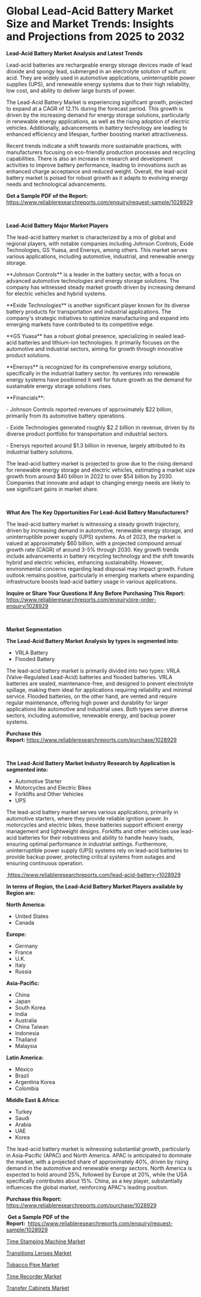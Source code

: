 <p><h1>Global Lead-Acid Battery Market Size and Market Trends: Insights and Projections from 2025 to 2032</h1></p><p><strong>Lead-Acid Battery Market Analysis and Latest Trends</strong></p>
<p><p>Lead-acid batteries are rechargeable energy storage devices made of lead dioxide and spongy lead, submerged in an electrolyte solution of sulfuric acid. They are widely used in automotive applications, uninterruptible power supplies (UPS), and renewable energy systems due to their high reliability, low cost, and ability to deliver large bursts of power.</p><p>The Lead-Acid Battery Market is experiencing significant growth, projected to expand at a CAGR of 12.1% during the forecast period. This growth is driven by the increasing demand for energy storage solutions, particularly in renewable energy applications, as well as the rising adoption of electric vehicles. Additionally, advancements in battery technology are leading to enhanced efficiency and lifespan, further boosting market attractiveness.</p><p>Recent trends indicate a shift towards more sustainable practices, with manufacturers focusing on eco-friendly production processes and recycling capabilities. There is also an increase in research and development activities to improve battery performance, leading to innovations such as enhanced charge acceptance and reduced weight. Overall, the lead-acid battery market is poised for robust growth as it adapts to evolving energy needs and technological advancements.</p></p>
<p><strong>Get a Sample PDF of the Report:&nbsp;</strong> <a href="https://www.reliableresearchreports.com/enquiry/request-sample/1028929?utm_campaign=9&utm_medium=2&utm_source=Github&utm_content=ia&utm_term=21032025&utm_id=lead-acid-battery">https://www.reliableresearchreports.com/enquiry/request-sample/1028929</a></p>
<p>&nbsp;</p>
<p><strong>Lead-Acid Battery Major Market Players</strong></p>
<p><p>The lead-acid battery market is characterized by a mix of global and regional players, with notable companies including Johnson Controls, Exide Technologies, GS Yuasa, and Enersys, among others. This market serves various applications, including automotive, industrial, and renewable energy storage.</p><p>**Johnson Controls** is a leader in the battery sector, with a focus on advanced automotive technologies and energy storage solutions. The company has witnessed steady market growth driven by increasing demand for electric vehicles and hybrid systems. </p><p>**Exide Technologies** is another significant player known for its diverse battery products for transportation and industrial applications. The company's strategic initiatives to optimize manufacturing and expand into emerging markets have contributed to its competitive edge.</p><p>**GS Yuasa** has a robust global presence, specializing in sealed lead-acid batteries and lithium-ion technologies. It primarily focuses on the automotive and industrial sectors, aiming for growth through innovative product solutions.</p><p>**Enersys** is recognized for its comprehensive energy solutions, specifically in the industrial battery sector. Its ventures into renewable energy systems have positioned it well for future growth as the demand for sustainable energy storage solutions rises.</p><p>**Financials**: </p><p>- Johnson Controls reported revenues of approximately $22 billion, primarily from its automotive battery operations.</p><p>- Exide Technologies generated roughly $2.2 billion in revenue, driven by its diverse product portfolio for transportation and industrial sectors.</p><p>- Enersys reported around $1.3 billion in revenue, largely attributed to its industrial battery solutions.</p><p>The lead-acid battery market is projected to grow due to the rising demand for renewable energy storage and electric vehicles, estimating a market size growth from around $40 billion in 2022 to over $54 billion by 2030. Companies that innovate and adapt to changing energy needs are likely to see significant gains in market share.</p></p>
<p>&nbsp;</p>
<p><strong>What Are The Key Opportunities For Lead-Acid Battery Manufacturers?</strong></p>
<p><p>The lead-acid battery market is witnessing a steady growth trajectory, driven by increasing demand in automotive, renewable energy storage, and uninterruptible power supply (UPS) systems. As of 2023, the market is valued at approximately $60 billion, with a projected compound annual growth rate (CAGR) of around 3-5% through 2030. Key growth trends include advancements in battery recycling technology and the shift towards hybrid and electric vehicles, enhancing sustainability. However, environmental concerns regarding lead disposal may impact growth. Future outlook remains positive, particularly in emerging markets where expanding infrastructure boosts lead-acid battery usage in various applications.</p></p>
<p><strong>Inquire or Share Your Questions If Any Before Purchasing This Report:</strong> <a href="https://www.reliableresearchreports.com/enquiry/pre-order-enquiry/1028929?utm_campaign=9&utm_medium=2&utm_source=Github&utm_content=ia&utm_term=21032025&utm_id=lead-acid-battery">https://www.reliableresearchreports.com/enquiry/pre-order-enquiry/1028929</a></p>
<p>&nbsp;</p>
<p><strong>Market Segmentation</strong></p>
<p><strong>The Lead-Acid Battery Market Analysis by types is segmented into:</strong></p>
<p><ul><li>VRLA Battery</li><li>Flooded Battery</li></ul></p>
<p><p>The lead-acid battery market is primarily divided into two types: VRLA (Valve-Regulated Lead-Acid) batteries and flooded batteries. VRLA batteries are sealed, maintenance-free, and designed to prevent electrolyte spillage, making them ideal for applications requiring reliability and minimal service. Flooded batteries, on the other hand, are vented and require regular maintenance, offering high power and durability for larger applications like automotive and industrial uses. Both types serve diverse sectors, including automotive, renewable energy, and backup power systems.</p></p>
<p><strong>Purchase this Report:&nbsp;</strong><a href="https://www.reliableresearchreports.com/purchase/1028929?utm_campaign=9&utm_medium=2&utm_source=Github&utm_content=ia&utm_term=21032025&utm_id=lead-acid-battery">https://www.reliableresearchreports.com/purchase/1028929</a></p>
<p>&nbsp;</p>
<p><strong>The Lead-Acid Battery Market Industry Research by Application is segmented into:</strong></p>
<p><ul><li>Automotive Starter</li><li>Motorcycles and Electric Bikes</li><li>Forklifts and Other Vehicles</li><li>UPS</li></ul></p>
<p><p>The lead-acid battery market serves various applications, primarily in automotive starters, where they provide reliable ignition power. In motorcycles and electric bikes, these batteries support efficient energy management and lightweight designs. Forklifts and other vehicles use lead-acid batteries for their robustness and ability to handle heavy loads, ensuring optimal performance in industrial settings. Furthermore, uninterruptible power supply (UPS) systems rely on lead-acid batteries to provide backup power, protecting critical systems from outages and ensuring continuous operation.</p></p>
<p><a href="https://www.reliableresearchreports.com/lead-acid-battery-r1028929?utm_campaign=9&utm_medium=2&utm_source=Github&utm_content=ia&utm_term=21032025&utm_id=lead-acid-battery">&nbsp;https://www.reliableresearchreports.com/lead-acid-battery-r1028929</a></p>
<p><strong>In terms of Region, the Lead-Acid Battery Market Players available by Region are:</strong></p>
<p>
    <p> <strong> North America: </strong>
        <ul>
            <li>United States</li>
            <li>Canada</li>
        </ul>
        </p> 
    <p> <strong> Europe: </strong>
        <ul>
            <li>Germany</li>
            <li>France</li>
            <li>U.K.</li>
            <li>Italy</li>
            <li>Russia</li>
        </ul>
        </p> 
    <p> <strong> Asia-Pacific: </strong>
        <ul>
            <li>China</li>
            <li>Japan</li>
            <li>South Korea</li>
            <li>India</li>
            <li>Australia</li>
            <li>China Taiwan</li>
            <li>Indonesia</li>
            <li>Thailand</li>
            <li>Malaysia</li>
        </ul>
        </p> 
    <p> <strong> Latin America: </strong>
        <ul>
            <li>Mexico</li>
            <li>Brazil</li>
            <li>Argentina Korea</li>
            <li>Colombia</li>
        </ul>
        </p> 
    <p> <strong> Middle East & Africa: </strong>
        <ul>
            <li>Turkey</li>
            <li>Saudi</li>
            <li>Arabia</li>
            <li>UAE</li>
            <li>Korea</li>
        </ul>
    </p>
    </p>
<p><p>The lead-acid battery market is witnessing substantial growth, particularly in Asia-Pacific (APAC) and North America. APAC is anticipated to dominate the market, with a projected share of approximately 40%, driven by rising demand in the automotive and renewable energy sectors. North America is expected to hold around 25%, followed by Europe at 20%, while the USA specifically contributes about 15%. China, as a key player, substantially influences the global market, reinforcing APAC's leading position.</p></p>
<p><strong>Purchase this Report: </strong><a href="https://www.reliableresearchreports.com/purchase/1028929?utm_campaign=9&utm_medium=2&utm_source=Github&utm_content=ia&utm_term=21032025&utm_id=lead-acid-battery">https://www.reliableresearchreports.com/purchase/1028929</a></p>
<p>&nbsp;<strong>Get a Sample PDF of the Report:&nbsp;&nbsp;</strong><a href="https://www.reliableresearchreports.com/enquiry/request-sample/1028929?utm_campaign=9&utm_medium=2&utm_source=Github&utm_content=ia&utm_term=21032025&utm_id=lead-acid-battery">https://www.reliableresearchreports.com/enquiry/request-sample/1028929</a></p>
<p><strong></strong></p>
<p><p><a href="https://github.com/lemiranajd/Market-Research-Report-List-1/blob/main/time-stamping-machine-market.md?utm_campaign=9&utm_medium=2&utm_source=Github&utm_content=ia&utm_term=21032025&utm_id=lead-acid-battery">Time Stamping Machine Market</a></p><p><a href="https://github.com/ghimergela93/Market-Research-Report-List-1/blob/main/transitions-lenses-market.md?utm_campaign=9&utm_medium=2&utm_source=Github&utm_content=ia&utm_term=21032025&utm_id=lead-acid-battery">Transitions Lenses Market</a></p><p><a href="https://github.com/ogbadujonito22/Market-Research-Report-List-1/blob/main/tobacco-pipe-market.md?utm_campaign=9&utm_medium=2&utm_source=Github&utm_content=ia&utm_term=21032025&utm_id=lead-acid-battery">Tobacco Pipe Market</a></p><p><a href="https://github.com/pichuaadh0/Market-Research-Report-List-1/blob/main/time-recorder-market.md?utm_campaign=9&utm_medium=2&utm_source=Github&utm_content=ia&utm_term=21032025&utm_id=lead-acid-battery">Time Recorder Market</a></p><p><a href="https://github.com/dovbusmrking/Market-Research-Report-List-1/blob/main/transfer-cabinets-market.md?utm_campaign=9&utm_medium=2&utm_source=Github&utm_content=ia&utm_term=21032025&utm_id=lead-acid-battery">Transfer Cabinets Market</a></p></p>